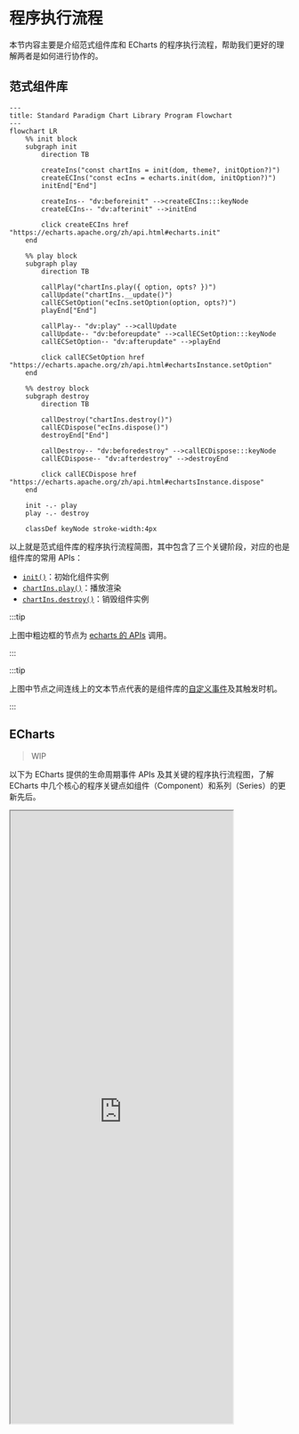 # 程序执行流程

本节内容主要是介绍范式组件库和 ECharts 的程序执行流程，帮助我们更好的理解两者是如何进行协作的。

## 范式组件库

```mermaid
---
title: Standard Paradigm Chart Library Program Flowchart
---
flowchart LR
    %% init block
    subgraph init
        direction TB

        createIns("const chartIns = init(dom, theme?, initOption?)")
        createECIns("const ecIns = echarts.init(dom, initOption?)")
        initEnd["End"]

        createIns-- "dv:beforeinit" -->createECIns:::keyNode
        createECIns-- "dv:afterinit" -->initEnd

        click createECIns href "https://echarts.apache.org/zh/api.html#echarts.init"
    end

    %% play block
    subgraph play
        direction TB

        callPlay("chartIns.play({ option, opts? })")
        callUpdate("chartIns.__update()")
        callECSetOption("ecIns.setOption(option, opts?)")
        playEnd["End"]

        callPlay-- "dv:play" -->callUpdate
        callUpdate-- "dv:beforeupdate" -->callECSetOption:::keyNode
        callECSetOption-- "dv:afterupdate" -->playEnd

        click callECSetOption href "https://echarts.apache.org/zh/api.html#echartsInstance.setOption"
    end

    %% destroy block
    subgraph destroy
        direction TB

        callDestroy("chartIns.destroy()")
        callECDispose("ecIns.dispose()")
        destroyEnd["End"]

        callDestroy-- "dv:beforedestroy" -->callECDispose:::keyNode
        callECDispose-- "dv:afterdestroy" -->destroyEnd

        click callECDispose href "https://echarts.apache.org/zh/api.html#echartsInstance.dispose"
    end

    init -.- play
    play -.- destroy

    classDef keyNode stroke-width:4px
```

以上就是范式组件库的程序执行流程简图，其中包含了三个关键阶段，对应的也是组件库的常用 APIs：

- [`init()`](../../apis/api.md#init)：初始化组件实例
- [`chartIns.play()`](../../apis//api.md#play)：播放渲染
- [`chartIns.destroy()`](../../apis//api.md#destroy)：销毁组件实例

:::tip

上图中粗边框的节点为 [echarts 的 APIs](https://echarts.apache.org/zh/api.html#echarts) 调用。

:::

:::tip

上图中节点之间连线上的文本节点代表的是组件库的[自定义事件](../../apis/api.md#生命周期事件)及其触发时机。

:::

## ECharts

> WIP

以下为 ECharts 提供的生命周期事件 APIs 及其关键的程序执行流程图，了解 ECharts 中几个核心的程序关键点如组件（Component）和系列（Series）的更新先后。

<!-- ./assets/echarts-lifecycle.drawio -->
<iframe src="https://datav.iwencai.com/example.html#/static-page?id=171&mode=preview" loading="lazy" width="100%" height="800px" style="background-color: #fff; width: 400px; height: 1100px;"></iframe>
